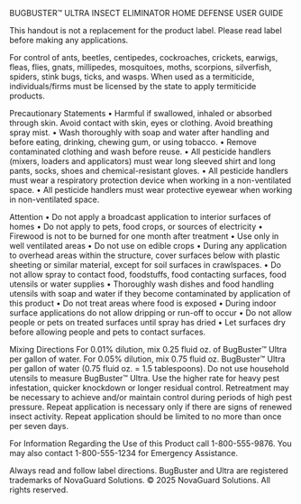 BUGBUSTER™ ULTRA INSECT ELIMINATOR
HOME DEFENSE USER GUIDE

This handout is not a replacement for the product label.
Please read label before making any applications.

For control of ants, beetles, centipedes, cockroaches, crickets, earwigs, fleas, flies, gnats, millipedes, mosquitoes, moths, scorpions, silverfish, spiders, stink bugs, ticks, and wasps.
When used as a termiticide, individuals/firms must be licensed by the state to apply termiticide products.

Precautionary Statements
• Harmful if swallowed, inhaled or absorbed through skin. Avoid contact with skin, eyes or clothing. Avoid breathing spray mist.
• Wash thoroughly with soap and water after handling and before eating, drinking, chewing gum, or using tobacco.
• Remove contaminated clothing and wash before reuse.
• All pesticide handlers (mixers, loaders and applicators) must wear long sleeved shirt and long pants, socks, shoes and chemical-resistant gloves.
• All pesticide handlers must wear a respiratory protection device when working in a non-ventilated space.
• All pesticide handlers must wear protective eyewear when working in non-ventilated space.

Attention
• Do not apply a broadcast application to interior surfaces of homes
• Do not apply to pets, food crops, or sources of electricity
• Firewood is not to be burned for one month after treatment
• Use only in well ventilated areas
• Do not use on edible crops
• During any application to overhead areas within the structure, cover surfaces below with plastic sheeting or similar material, except for soil surfaces in crawlspaces.
• Do not allow spray to contact food, foodstuffs, food contacting surfaces, food utensils or water supplies
• Thoroughly wash dishes and food handling utensils with soap and water if they become contaminated by application of this product
• Do not treat areas where food is exposed
• During indoor surface applications do not allow dripping or run-off to occur
• Do not allow people or pets on treated surfaces until spray has dried
• Let surfaces dry before allowing people and pets to contact surfaces.

Mixing Directions
For 0.01% dilution, mix 0.25 fluid oz. of BugBuster™ Ultra per gallon of water.
For 0.05% dilution, mix 0.75 fluid oz. BugBuster™ Ultra per gallon of water (0.75 fluid oz. = 1.5 tablespoons).
Do not use household utensils to measure BugBuster™ Ultra. Use the higher rate for heavy pest infestation, quicker knockdown or longer residual control. Retreatment may be necessary to achieve and/or maintain control during periods of high pest pressure. Repeat application is necessary only if there are signs of renewed insect activity. Repeat application should be limited to no more than once per seven days.

For Information Regarding the Use of this Product call 1-800-555-9876.
You may also contact 1-800-555-1234 for Emergency Assistance.

Always read and follow label directions.  BugBuster and Ultra are registered trademarks of NovaGuard Solutions. © 2025 NovaGuard Solutions. All rights reserved.
 
